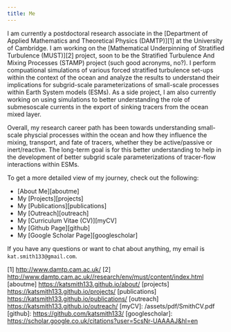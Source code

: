 ```yaml
---
title: Me
---
```


I am currently a postdoctoral research associate in the [Department of Applied Mathematics and Theoretical Physics (DAMTP)][1] at the University of Cambridge. I am working on the [Mathematical Underpinning of Stratified Turbulence (MUST)][2] project, soon to be the Stratified Turbulence And Mixing Processes (STAMP) project (such good acronyms, no?). I perform compuational simulations of various forced stratified turbulence set-ups within the context of the ocean and analyze the results to understand their implications for subgrid-scale parameterizations of small-scale processes within Earth System models (ESMs). As a side project, I am also currently working on using simulations to better understanding the role of submesoscale currents in the export of sinking tracers from the ocean mixed layer. 

Overall, my research career path has been towards understanding small-scale physcial processes within the ocean and how they influence the mixing, transport, and fate of tracers, whether they be active/passive or inert/reactive. The long-term goal is for this better understanding to help in the development of better subgrid scale parameterizations of tracer-flow interactions within ESMs.

To get a more detailed view of my journey, check out the following:

* [About Me][aboutme]
* My [Projects][projects]
* My [Publications][publications]
* My [Outreach][outreach]
* My [Curriculum Vitae (CV)][myCV]
* My [Github Page][github]
* My [Google Scholar Page][googlescholar]

If you have any questions or want to chat about anything, my email is `kat.smith133@gmail.com`.

[1] http://www.damtp.cam.ac.uk/
[2] http://www.damtp.cam.ac.uk//research/env/must/content/index.html
[aboutme] https://katsmith133.github.io/about/
[projects] https://katsmith133.github.io/projects/
[publications] https://katsmith133.github.io/publications/
[outreach] https://katsmith133.github.io/outreach/
[myCV]: /assets/pdf/SmithCV.pdf
[github]: https://github.com/katsmith133/
[googlescholar]: https://scholar.google.co.uk/citations?user=5csNr-UAAAAJ&hl=en
